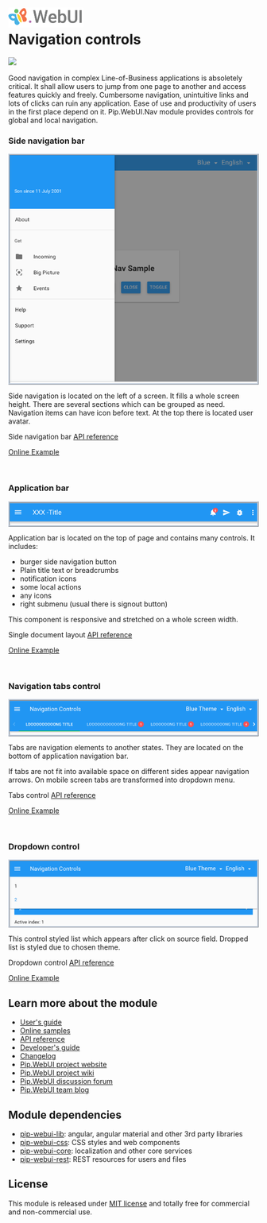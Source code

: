 # <img src="https://github.com/pip-webui/pip-webui/blob/master/doc/Logo.png" alt="Pip.WebUI Logo" style="max-width:30%"> <br/> Navigation controls

![](https://img.shields.io/badge/license-MIT-blue.svg)

Good navigation in complex Line-of-Business applications is absoletely critical. It shall allow users to jump from one page to another and access features quickly and freely. Cumbersome navigation, unintuitive links and lots of clicks can ruin any application. Ease of use and productivity of users in the first place depend on it. Pip.WebUI.Nav module provides controls for global and local navigation.

### Side navigation bar
<a href="doc/images/img-side-nav.png" style="border: 3px ridge #c8d2df; display: block">
    <img src="doc/images/img-side-nav.png"/>
</a>

Side navigation is located on the left of a screen. It fills a whole screen height. There are several sections which can
be grouped as need. Navigation items can have icon before text. At the top there is located user avatar.

Side navigation bar [API reference](http://link.com)

[Online Example](http://webui.pipdevs.com/pip-webui-nav/sidenav/index.html)

<br/>

### <a name="app_bar"></a>Application bar
<a href="doc/images/img-app-bar.png" style="border: 3px ridge #c8d2df; margin: 0 auto; display: inline-block">
    <img src="doc/images/img-app-bar.png"/>
</a>

Application bar is located on the top of page and contains many controls. It includes:
* burger side navigation button
* Plain title text or breadcrumbs
* notification icons
* some local actions
* any icons
* right submenu (usual there is signout button)

This component is responsive and stretched on a whole screen width.


Single document layout [API reference](http://link.com)

[Online Example](http://webui.pipdevs.com/pip-webui-nav/appbar/index.html)

<br/>

### <a name="tabs"></a>Navigation tabs control
<a href="doc/images/img-tabs.png" style="border: 3px ridge #c8d2df; margin: 0 auto; display: inline-block">
    <img src="doc/images/img-tabs.png"/>
</a>

Tabs are navigation elements to another states. They are located on the bottom of application navigation bar.

If tabs are not fit into available space on different sides appear navigation arrows. On mobile screen tabs are transformed
into dropdown menu.

Tabs control [API reference](http://link.com)

[Online Example](http://webui.pipdevs.com/pip-webui-nav/nav_controls/index.html#/tabs)

<br/>

### <a name="dropdown"></a>Dropdown control
<a href="doc/images/img-dropdown.png" style="border: 3px ridge #c8d2df; margin: 0 auto; display: inline-block">
    <img src="doc/images/img-dropdown.png"/>
</a>

This control styled list which appears after click on source field. Dropped list is styled due to chosen theme.

Dropdown control [API reference](http://link.com)

[Online Example](http://webui.pipdevs.com/pip-webui-nav/nav_controls/index.html#/dropdown)


## Learn more about the module

- [User's guide](doc/UsersGuide.md)
- [Online samples](http://webui.pipdevs.com/pip-webui-nav/index.html)
- [API reference](http://webui-api.pipdevs.com/pip-webui-nav/index.html)
- [Developer's guide](doc/DevelopersGuide.md)
- [Changelog](CHANGELOG.md)
- [Pip.WebUI project website](http://www.pipwebui.org)
- [Pip.WebUI project wiki](https://github.com/pip-webui/pip-webui/wiki)
- [Pip.WebUI discussion forum](https://groups.google.com/forum/#!forum/pip-webui)
- [Pip.WebUI team blog](https://pip-webui.blogspot.com/)

## <a name="dependencies"></a>Module dependencies

* [pip-webui-lib](https://github.com/pip-webui/pip-webui-lib): angular, angular material and other 3rd party libraries
* [pip-webui-css](https://github.com/pip-webui/pip-webui-css): CSS styles and web components
* [pip-webui-core](https://github.com/pip-webui/pip-webui-core): localization and other core services
* [pip-webui-rest](https://github.com/pip-webui/pip-webui-rest): REST resources for users and files

## <a name="license"></a>License

This module is released under [MIT license](License) and totally free for commercial and non-commercial use.
